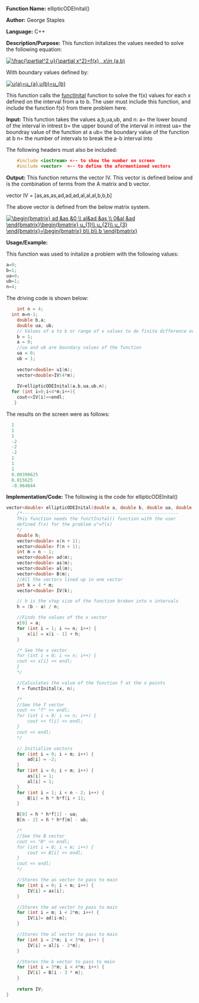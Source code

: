 **Function Name:**          ellipticODEInital()

**Author:** George Staples

**Language:** C++

**Description/Purpose:** This function initalizes the values needed to solve the following equation:

<a href="https://www.codecogs.com/eqnedit.php?latex=\frac{\partial^2&space;u}{\partial&space;x^2}=f(x)&space;,&space;x\in&space;(a,b)" target="_blank"><img src="https://latex.codecogs.com/gif.latex?\frac{\partial^2&space;u}{\partial&space;x^2}=f(x)&space;,&space;x\in&space;(a,b)" title="\frac{\partial^2 u}{\partial x^2}=f(x) , x\in (a,b)" /></a>

With boundary values defined by:

<a href="https://www.codecogs.com/eqnedit.php?latex=u(a)=u_{a},u(b)=u_{b}" target="_blank"><img src="https://latex.codecogs.com/gif.latex?u(a)=u_{a},u(b)=u_{b}" title="u(a)=u_{a},u(b)=u_{b}" /></a>

This function calls the [functInital](https://georgest347.github.io/MATH-5620/softwareManual/HW2/functInital) function to solve the f(x) values for each x defined on the interval from a to b. The user must include this function, and include the function f(x) from there problem here. 

**Input:** This function takes the values a,b,ua,ub, and n:
a= the lower bound of the interval in intrest
b= the upper bound of the interval in intrest
ua= the boundray value of the function at a
ub= the boundary value of the function at b
n= the number of intervals to break the a-b interval into
  
The following headers must also be included:
  ```c++
      #include <iostream> <-- to show the number on screen
      #include <vector>  <-- to define the aformentioned vectors
  ```

**Output:** This function returns the vector IV. This vector is defined below and is the combination of terms from the A matrix and b vector.

vector IV = [as,as,as,ad,ad,ad,al,al,al,b,b,b]
	
The above vector is defined from the below matrix system.
	
<a href="https://www.codecogs.com/eqnedit.php?latex=\begin{bmatrix}&space;ad&space;&as&space;&0&space;\\&space;al&ad&space;&as&space;\\&space;0&al&space;&ad&space;\end{bmatrix}\begin{bmatrix}&space;u_{1}\\&space;u_{2}\\&space;u_{3}&space;\end{bmatrix}=\begin{bmatrix}&space;b\\&space;b\\&space;b&space;\end{bmatrix}" target="_blank"><img src="https://latex.codecogs.com/gif.latex?\begin{bmatrix}&space;ad&space;&as&space;&0&space;\\&space;al&ad&space;&as&space;\\&space;0&al&space;&ad&space;\end{bmatrix}\begin{bmatrix}&space;u_{1}\\&space;u_{2}\\&space;u_{3}&space;\end{bmatrix}=\begin{bmatrix}&space;b\\&space;b\\&space;b&space;\end{bmatrix}" title="\begin{bmatrix} ad &as &0 \\ al&ad &as \\ 0&al &ad \end{bmatrix}\begin{bmatrix} u_{1}\\ u_{2}\\ u_{3} \end{bmatrix}=\begin{bmatrix} b\\ b\\ b \end{bmatrix}" /></a>

**Usage/Example:**

This function was used to initalize a problem with the following values:
```c++
a=0;
b=1;
ua=0;
ub=1;
n=4;
```
The driving code is shown below:
```c++
	int n = 4;
  int m=n-1;
	double b,a;
	double ua, ub;
	// Values of a to b or range of x values to do finite difference over
	b = 1;
	a = 0;
	//ua and ub are boundary values of the function
	ua = 0;
	ub = 1;
		
	vector<double> u1(m);
	vector<double>IV(4*m);
		
	IV=ellipticODEInital(a,b,ua,ub,n);
  for (int i=0;i<4*m;i++){
    cout<<IV[i]<<endl;
   }
```

The results on the screen were as follows:

```c++
  1
  1
  1
  -2
  -2
  -2
  1
  1
  1
  0.00390625
  0.015625
  -0.964844
```

**Implementation/Code:** The following is the code for ellipticODEInital()
```c++
vector<double> ellipticODEInital(double a, double b, double ua, double ub,int n){
	/*-----------------------------------------------------------
	This function needs the functInital() function with the user
	defined f(x) for the problem u"=f(x)
	*/
	double h;
	vector<double> x(n + 1);
	vector<double> f(n + 1);
	int m = n - 1;
	vector<double> ad(m);
	vector<double> as(m);
	vector<double> al(m);
	vector<double> B(m);
	//All the vectors lined up in one vector
	int k = 4 * m;
	vector<double> IV(k);

	// h is the step size of the function broken into n intervals	
	h = (b - a) / n;

	//Finds the values of the x vector
	x[0] = a;
	for (int i = 1; i <= n; i++) {
		x[i] = x[i - 1] + h;
	}

	/* See the x vector
	for (int i = 0; i <= n; i++) {
	cout << x[i] << endl;
	}
	*/

	//Calculates the value of the function f at the x points
	f = functInital(x, n);

	/*
	//See the f vector
	cout << "f" << endl;
	for (int i = 0; i <= n; i++) {
		cout << f[i] << endl;
	}
	cout << endl;
	*/

	// Initialize vectors
	for (int i = 0; i < m; i++) {
		ad[i] = -2;
	}
	for (int i = 0; i < m; i++) {
		as[i] = 1;
		al[i] = 1;
	}
	for (int i = 1; i < n - 2; i++) {
		B[i] = h * h*f[i + 1];
	}

	B[0] = h * h*f[1] - ua;
	B[n - 2] = h * h*f[m] - ub;

	/*
	//See the B vector
	cout << "B" << endl;
	for (int i = 0; i < m; i++) {
		cout << B[i] << endl;
	}
	cout << endl;
	*/

	//Stores the as vector to pass to main
	for (int i = 0; i < m; i++) {
		IV[i] = as[i];
	}

	//Stores the ad vector to pass to main
	for (int i = m; i < 2*m; i++) {
		IV[i]= ad[i-m];
	}

	//Stores the al vector to pass to main
	for (int i = 2*m; i < 3*m; i++) {
		IV[i] = al[i - 2*m];
	}

	//Stores the b vector to pass to main
	for (int i = 3*m; i < 4*m; i++) {
		IV[i] = B[i - 3 * m];
	}
		
	return IV;
}
```
